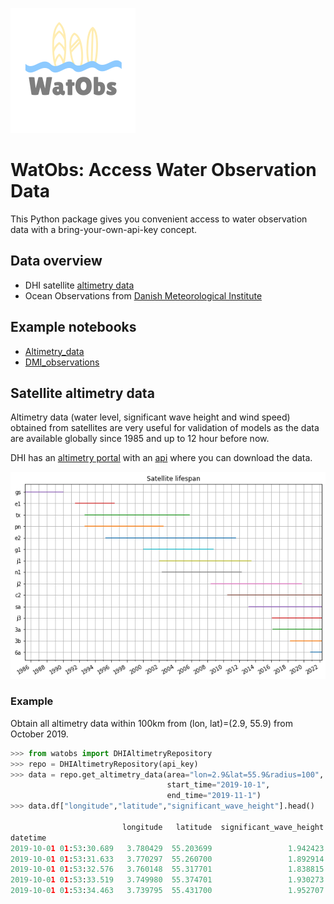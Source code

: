 ![](https://github.com/DHI/WatObs/raw/main/images/logo_200px.png)


# WatObs: Access Water Observation Data

This Python package gives you convenient access to water observation data with a bring-your-own-api-key concept. 

## Data overview

* DHI satellite [altimetry data](https://altimetry.dhigroup.com/purchase)
* Ocean Observations from [Danish Meteorological Institute](https://confluence.govcloud.dk/display/FDAPI/Danish+Meteorological+Institute+-+Open+Data)

## Example notebooks

* [Altimetry_data](https://github.com/DHI/WatObs/blob/main/notebooks/Altimetry_data.ipynb)
* [DMI_observations](https://github.com/DHI/WatObs/blob/main/notebooks/DMI_observations.ipynb)

## Satellite altimetry data 

Altimetry data (water level, significant wave height and wind speed) obtained from satellites are very useful for validation of models as the data are available globally since 1985 and up to 12 hour before now. 

DHI has an [altimetry portal](https://altimetry.dhigroup.com/purchase) with an [api](https://altimetry-shop-data-api.dhigroup.com/apidoc) where you can download the data. 

![](https://github.com/DHI/WatObs/raw/main/images/altimetry_overview.png)

### Example

Obtain all altimetry data within 100km from (lon, lat)=(2.9, 55.9) from October 2019.

```python
>>> from watobs import DHIAltimetryRepository
>>> repo = DHIAltimetryRepository(api_key)
>>> data = repo.get_altimetry_data(area="lon=2.9&lat=55.9&radius=100", 
                                   start_time="2019-10-1", 
                                   end_time="2019-11-1")
>>> data.df["longitude","latitude","significant_wave_height"].head()

                         longitude   latitude  significant_wave_height
datetime                                                              
2019-10-01 01:53:30.689   3.780429  55.203699                 1.942423
2019-10-01 01:53:31.633   3.770297  55.260700                 1.892914
2019-10-01 01:53:32.576   3.760148  55.317701                 1.838815
2019-10-01 01:53:33.519   3.749980  55.374701                 1.930273
2019-10-01 01:53:34.463   3.739795  55.431700                 1.952707
```